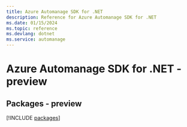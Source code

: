 ```yaml
---
title: Azure Automanage SDK for .NET
description: Reference for Azure Automanage SDK for .NET
ms.date: 01/15/2024
ms.topic: reference
ms.devlang: dotnet
ms.service: automanage
---
```

# Azure Automanage SDK for .NET - preview
## Packages - preview
[!INCLUDE [packages](automanage-index.md)]